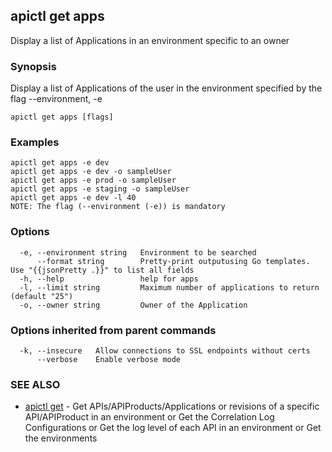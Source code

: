 ## apictl get apps

Display a list of Applications in an environment specific to an owner

### Synopsis

Display a list of Applications of the user in the environment specified by the flag --environment, -e

```
apictl get apps [flags]
```

### Examples

```
apictl get apps -e dev 
apictl get apps -e dev -o sampleUser
apictl get apps -e prod -o sampleUser
apictl get apps -e staging -o sampleUser
apictl get apps -e dev -l 40
NOTE: The flag (--environment (-e)) is mandatory
```

### Options

```
  -e, --environment string   Environment to be searched
      --format string        Pretty-print outputusing Go templates. Use "{{jsonPretty .}}" to list all fields
  -h, --help                 help for apps
  -l, --limit string         Maximum number of applications to return (default "25")
  -o, --owner string         Owner of the Application
```

### Options inherited from parent commands

```
  -k, --insecure   Allow connections to SSL endpoints without certs
      --verbose    Enable verbose mode
```

### SEE ALSO

* [apictl get](apictl_get.md)	 - Get APIs/APIProducts/Applications or revisions of a specific API/APIProduct in an environment or Get the Correlation Log Configurations or Get the log level of each API in an environment or Get the environments


